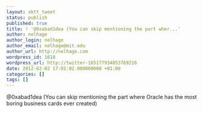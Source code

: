 ```yaml
---
layout: aktt_tweet
status: publish
published: true
title: ! '@0xabad1dea (You can skip mentioning the part wher...'
author: nelhage
author_login: nelhage
author_email: nelhage@mit.edu
author_url: http://nelhage.com
wordpress_id: 1618
wordpress_url: http://twitter-165177934053769216
date: 2012-02-02 17:01:02.000000000 +01:00
categories: []
tags: []
---
```

@0xabad1dea (You can skip mentioning the part where Oracle has the most boring business cards ever created)
